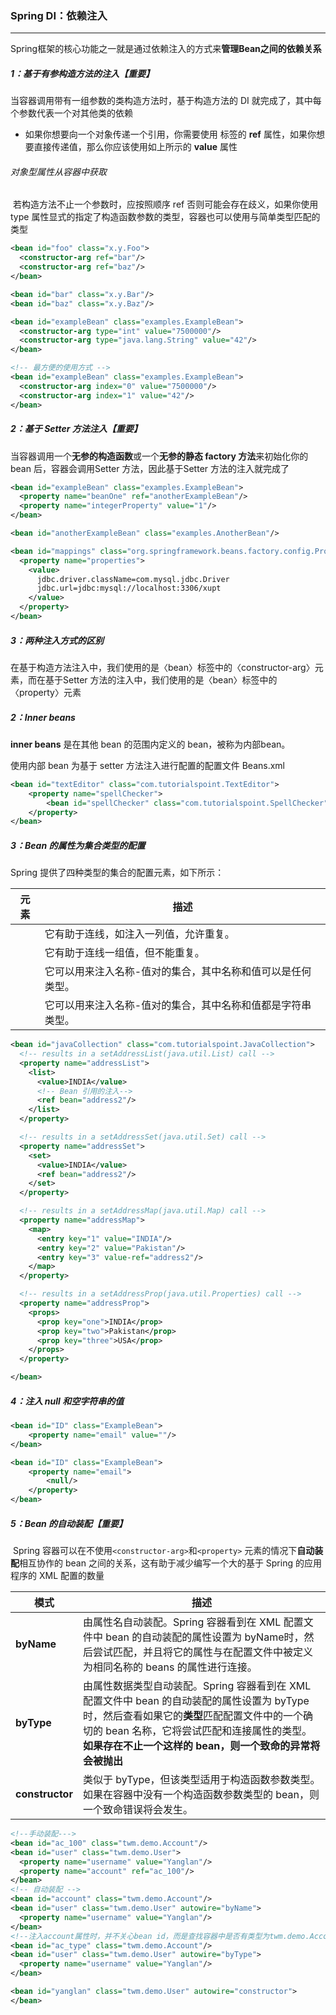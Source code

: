 ### Spring DI：依赖注入

------

​	Spring框架的核心功能之一就是通过依赖注入的方式来**管理Bean之间的依赖关系**

##### 1：基于有参构造方法的注入【重要】

当容器调用带有一组参数的类构造方法时，基于构造方法的 DI 就完成了，其中每个参数代表一个对其他类的依赖

- 如果你想要向一个对象传递一个引用，你需要使用 标签的 **ref** 属性，如果你想要直接传递值，那么你应该使用如上所示的 **value** 属性

###### 对象型属性从容器中获取

​	若构造方法不止一个参数时，应按照顺序 ref 否则可能会存在歧义，如果你使用 type 属性显式的指定了构造函数参数的类型，容器也可以使用与简单类型匹配的类型

```xml
<bean id="foo" class="x.y.Foo">
  <constructor-arg ref="bar"/>
  <constructor-arg ref="baz"/>
</bean>

<bean id="bar" class="x.y.Bar"/>
<bean id="baz" class="x.y.Baz"/>

<bean id="exampleBean" class="examples.ExampleBean">
  <constructor-arg type="int" value="7500000"/>
  <constructor-arg type="java.lang.String" value="42"/>
</bean>

<!-- 最方便的使用方式 -->
<bean id="exampleBean" class="examples.ExampleBean">
  <constructor-arg index="0" value="7500000"/>
  <constructor-arg index="1" value="42"/>
</bean>
```

##### 2：基于 Setter 方法注入【重要】

​	当容器调用一个**无参的构造函数**或一个**无参的静态 factory 方法**来初始化你的 bean 后，容器会调用Setter 方法，因此基于Setter 方法的注入就完成了

```xml
<bean id="exampleBean" class="examples.ExampleBean">
  <property name="beanOne" ref="anotherExampleBean"/>
  <property name="integerProperty" value="1"/>
</bean>

<bean id="anotherExampleBean" class="examples.AnotherBean"/>	

<bean id="mappings" class="org.springframework.beans.factory.config.PropertyPlaceholderConfigurer">
  <property name="properties">
    <value>
      jdbc.driver.className=com.mysql.jdbc.Driver
      jdbc.url=jdbc:mysql://localhost:3306/xupt
    </value>
  </property>
</bean>
```

##### 3：两种注入方式的区别

​	在基于构造方法注入中，我们使用的是〈bean〉标签中的〈constructor-arg〉元素，而在基于Setter 方法的注入中，我们使用的是〈bean〉标签中的〈property〉元素

##### 2：Inner beans

**inner beans** 是在其他 bean 的范围内定义的 bean，被称为内部bean。

使用内部 bean 为基于 setter 方法注入进行配置的配置文件 Beans.xml

```xml
<bean id="textEditor" class="com.tutorialspoint.TextEditor">
	<property name="spellChecker">
		<bean id="spellChecker" class="com.tutorialspoint.SpellChecker"/>
	</property>
</bean>
```

##### 3：Bean 的属性为集合类型的配置

Spring 提供了四种类型的集合的配置元素，如下所示：

| 元素    | 描述                                                        |
| ------- | ----------------------------------------------------------- |
| <list>  | 它有助于连线，如注入一列值，允许重复。                      |
| <set>   | 它有助于连线一组值，但不能重复。                            |
| <map>   | 它可以用来注入名称-值对的集合，其中名称和值可以是任何类型。 |
| <props> | 它可以用来注入名称-值对的集合，其中名称和值都是字符串类型。 |

```xml
<bean id="javaCollection" class="com.tutorialspoint.JavaCollection">
  <!-- results in a setAddressList(java.util.List) call -->
  <property name="addressList">
    <list>
      <value>INDIA</value>
      <!-- Bean 引用的注入-->
      <ref bean="address2"/>
    </list>
  </property>

  <!-- results in a setAddressSet(java.util.Set) call -->
  <property name="addressSet">
    <set>
      <value>INDIA</value>
      <ref bean="address2"/>
    </set>
  </property>

  <!-- results in a setAddressMap(java.util.Map) call -->
  <property name="addressMap">
    <map>
      <entry key="1" value="INDIA"/>
      <entry key="2" value="Pakistan"/>
      <entry key="3" value-ref="address2"/>
    </map>
  </property>

  <!-- results in a setAddressProp(java.util.Properties) call -->
  <property name="addressProp">
    <props>
      <prop key="one">INDIA</prop>
      <prop key="two">Pakistan</prop>
      <prop key="three">USA</prop>
    </props>
  </property>

</bean>
```

##### 4：注入 null 和空字符串的值

```xml
<bean id="ID" class="ExampleBean">
	<property name="email" value=""/>
</bean>

<bean id="ID" class="ExampleBean">
	<property name="email">
		<null/>
	</property>
</bean>
```

##### 5：Bean 的自动装配【重要】

​	Spring 容器可以在不使用`<constructor-arg>`和`<property>` 元素的情况下**自动装配**相互协作的 bean 之间的关系，这有助于减少编写一个大的基于 Spring 的应用程序的 XML 配置的数量

| 模式            | 描述                                                         |
| --------------- | ------------------------------------------------------------ |
| **byName**      | 由属性名自动装配。Spring 容器看到在 XML 配置文件中 bean 的自动装配的属性设置为 byName时，然后尝试匹配，并且将它的属性与在配置文件中被定义为相同名称的 beans 的属性进行连接。 |
| **byType**      | 由属性数据类型自动装配。Spring 容器看到在 XML 配置文件中 bean 的自动装配的属性设置为 byType时，然后查看如果它的**类型**匹配配置文件中的一个确切的 bean 名称，它将尝试匹配和连接属性的类型。**如果存在不止一个这样的 bean，则一个致命的异常将会被抛出** |
| **constructor** | 类似于 byType，但该类型适用于构造函数参数类型。如果在容器中没有一个构造函数参数类型的 bean，则一个致命错误将会发生。 |

```xml
<!--手动装配--->
<bean id="ac_100" class="twm.demo.Account"/>
<bean id="user" class="twm.demo.User">
  <property name="username" value="Yanglan"/>
  <property name="account" ref="ac_100"/>
</bean>
<!-- 自动装配 -->
<bean id="account" class="twm.demo.Account"/>
<bean id="user" class="twm.demo.User" autowire="byName">
  <property name="username" value="Yanglan"/>
</bean>
<!--注入account属性时，并不关心bean id，而是查找容器中是否有类型为twm.demo.Account的bean-->
<bean id="ac_type" class="twm.demo.Account"/>
<bean id="user" class="twm.demo.User" autowire="byType">
  <property name="username" value="Yanglan"/>
</bean>

<bean id="yanglan" class="twm.demo.User" autowire="constructor">
</bean>
```



